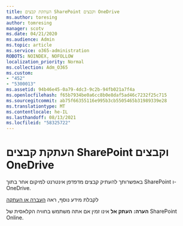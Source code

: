 ```yaml
---
title: העתקת קבצים SharePoint וקבצים OneDrive
ms.author: toresing
author: tomresing
manager: scotv
ms.date: 04/21/2020
ms.audience: Admin
ms.topic: article
ms.service: o365-administration
ROBOTS: NOINDEX, NOFOLLOW
localization_priority: Normal
ms.collection: Adm_O365
ms.custom:
- "452"
- "5300013"
ms.assetid: 94b46e45-0a79-4dc3-9c2b-94fb021a7f4a
ms.openlocfilehash: f65b7934be0a6cc8b0e8daf5ad46c7232f25c715
ms.sourcegitcommit: ab75f66355116e995b3cb5505465b31989339e28
ms.translationtype: MT
ms.contentlocale: he-IL
ms.lasthandoff: 08/13/2021
ms.locfileid: "58325722"
---
```

# <a name="copy-files-in-sharepoint-and-onedrive"></a>העתקת קבצים SharePoint וקבצים OneDrive

באפשרותך להעתיק קבצים מדפדפן אינטרנט למיקום אחר בתוך SharePoint ו- OneDrive.

לקבלת מידע נוסף, ראה [העברה או העתקה](https://support.microsoft.com/office/00e2f483-4df3-46be-a861-1f5f0c1a87bc)

**הערה:** **העתק אל** אינו זמין אם אתה משתמש בחוויה הקלאסית של SharePoint Online.
